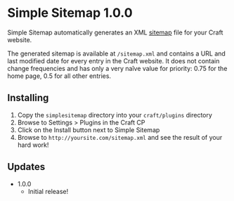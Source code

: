 # Simple Sitemap 1.0.0

Simple Sitemap automatically generates an XML [sitemap](http://www.sitemaps.org/) file for
your Craft website.

The generated sitemap is available at `/sitemap.xml` and contains a URL and last modified
date for every entry in the Craft website. It does not contain change frequencies and has
only a very naîve value for priority: 0.75 for the home page, 0.5 for all other entries.

## Installing

1. Copy the `simplesitemap` directory into your `craft/plugins` directory
2. Browse to Settings > Plugins in the Craft CP
3. Click on the Install button next to Simple Sitemap
4. Browse to `http://yoursite.com/sitemap.xml` and see the result of your hard work!

## Updates

* 1.0.0
	* Initial release!
